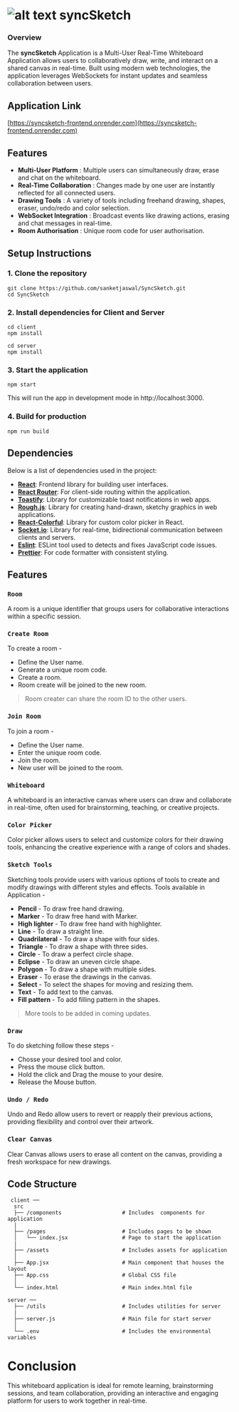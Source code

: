 # ![alt text](https://img.icons8.com/color/40/sign-up.png) syncSketch 

### Overview

The **syncSketch** Application is a Multi-User Real-Time Whiteboard Application allows users to collaboratively draw, write, and interact on a shared canvas in real-time. Built using modern web technologies, the application leverages WebSockets for instant updates and seamless collaboration between users.

## Application Link

[https://syncsketch-frontend.onrender.com](https://syncsketch-frontend.onrender.com)

## Features

- **Multi-User Platform** : Multiple users can simultaneously draw, erase and chat on the whiteboard.
- **Real-Time Collaboration** : Changes made by one user are instantly reflected for all connected users.
- **Drawing Tools** : A variety of tools including freehand drawing, shapes, eraser, undo/redo and color selection.
- **WebSocket Integration** : Broadcast events like drawing actions, erasing and chat messages in real-time.
- **Room Authorisation** : Unique room code for user authorisation.


## Setup Instructions

### 1. Clone the repository

```shell
git clone https://github.com/sanketjaswal/SyncSketch.git
cd SyncSketch
```

### 2. Install dependencies for Client and Server

```shell
cd client
npm install

cd server
npm install
```

### 3. Start the application

```shell
npm start
```

This will run the app in development mode in http://localhost:3000.

### 4. Build for production

```shell
npm run build
```

## Dependencies

Below is a list of dependencies used in the project:

- **[React](https://www.npmjs.com/package/react)**: Frontend library for building user interfaces.
- **[React Router](https://www.npmjs.com/package/react-router-dom)**: For client-side routing within the application.
- **[Toastify](https://www.npmjs.com/package/toastify)**: Library for customizable toast notifications in web apps.
- **[Rough.js](https://roughjs.com/)**: Library for creating hand-drawn, sketchy graphics in web applications.
- **[React-Colorful](https://www.npmjs.com/package/react-colorful)**: Library for custom color picker in React.
- **[Socket.io](https://www.npmjs.com/package/scoketio)**: Library for real-time, bidirectional communication between clients and servers.
- **[Eslint](https://www.npmjs.com/package/eslint)**: ESLint tool used to detects and fixes JavaScript code issues.
- **[Prettier](https://www.npmjs.com/package/prettier)**: For code formatter with consistent styling.

## Features

### `Room` 

A room is a unique identifier that groups users for collaborative interactions within a specific session.

### `Create Room`

To create a room -
   - Define the User name.
   - Generate a unique room code.
   - Create a room. 
   - Room create will be joined to the new room.
 
> Room creater can share the room ID to the other users.

### `Join Room`

To join a room -
   - Define the User name.
   - Enter the unique room code.
   - Join the room. 
   - New user will be joined to the room.

### `Whiteboard`

A whiteboard is an interactive canvas where users can draw and collaborate in real-time, often used for brainstorming, teaching, or creative projects.

### `Color Picker`

Color picker allows users to select and customize colors for their drawing tools, enhancing the creative experience with a range of colors and shades.

### `Sketch Tools`

Sketching tools provide users with various options of tools to create and modify drawings with different styles and effects.
Tools available in Application -
   - **Pencil** - To draw free hand drawing.
   - **Marker** - To draw free hand with Marker.
   - **High lighter** - To draw free hand with highlighter.
   - **Line** - To draw a straight line.
   - **Quadrilateral** - To draw a shape with four sides.
   - **Triangle** -  To draw a shape with three sides.
   - **Circle** - To draw a perfect circle shape.
   - **Eclipse** - To draw an uneven circle shape.
   - **Polygon** - To draw a shape with multiple sides.
   - **Eraser** - To erase the drawings in the canvas.
   - **Select** - To select the shapes for moving and resizing them.
   - **Text** - To add text to the canvas.
   - **Fill pattern** - To add filling pattern in the shapes.
   


> More tools to be added in coming updates.

### `Draw`

To do sketching follow these steps -
   - Chosse your desired tool and color.
   - Press the mouse click button.
   - Hold the click and Drag the mouse to your desire. 
   - Release the Mouse button.

### `Undo / Redo`

Undo and Redo allow users to revert or reapply their previous actions, providing flexibility and control over their artwork.

### `Clear Canvas`

Clear Canvas allows users to erase all content on the canvas, providing a fresh workspace for new drawings.

## Code Structure

```shell
 client ──
  src
  ├── /components                   # Includes  components for application
  |
  ├── /pages                        # Includes pages to be shown
  │   └── index.jsx                 # Page to start the application
  |
  ├── /assets                       # Includes assets for application
  │
  ├── App.jsx                       # Main component that houses the layout
  ├── App.css                       # Global CSS file
  │
  └── index.html                    # Main index.html file

server ──
  ├── /utils                        # Includes utilities for server
  |
  ├── server.js                     # Main file for start server 
  │
  └── .env                          # Includes the environmental variables
```



# Conclusion

This whiteboard application is ideal for remote learning, brainstorming sessions, and team collaboration, providing an interactive and engaging platform for users to work together in real-time.
